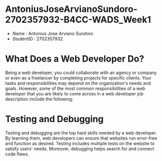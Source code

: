 # AntoniusJoseArvianoSundoro-2702357932-B4CC-WADS_Week1

- Name : Antonius Jose Arviano Sundoro
- StudentID : 2702357932

# What Does a Web Developer Do?
Being a web developer, you could collaborate with an agency or company or even as a freelancer by completing projects for specific clients. Your tasks and responsibilities may depend on the organization's needs and goals. However, some of the most common responsibilities of a web developer that you are likely to come across in a web developer job description include the following:

# Testing and Debugging
Testing and debugging are the top hard skills needed by a web developer. By learning them, web developers can ensure that websites run error-free and function as desired. Testing includes multiple tests on the website to satisfy users' needs. Moreover, debugging helps search for and connect code flaws.